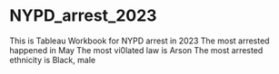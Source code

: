# NYPD_arrest_2023
This is Tableau Workbook for NYPD arrest in 2023
The most arrested happened in May
The most vi0lated law is Arson
The most arrested ethnicity is Black, male
